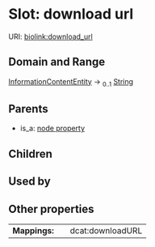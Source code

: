 
# Slot: download url




URI: [biolink:download_url](https://w3id.org/biolink/vocab/download_url)


## Domain and Range

[InformationContentEntity](InformationContentEntity.md) &#8594;  <sub>0..1</sub> [String](types/String.md)

## Parents

 *  is_a: [node property](node_property.md)

## Children


## Used by


## Other properties

|  |  |  |
| --- | --- | --- |
| **Mappings:** | | dcat:downloadURL |

